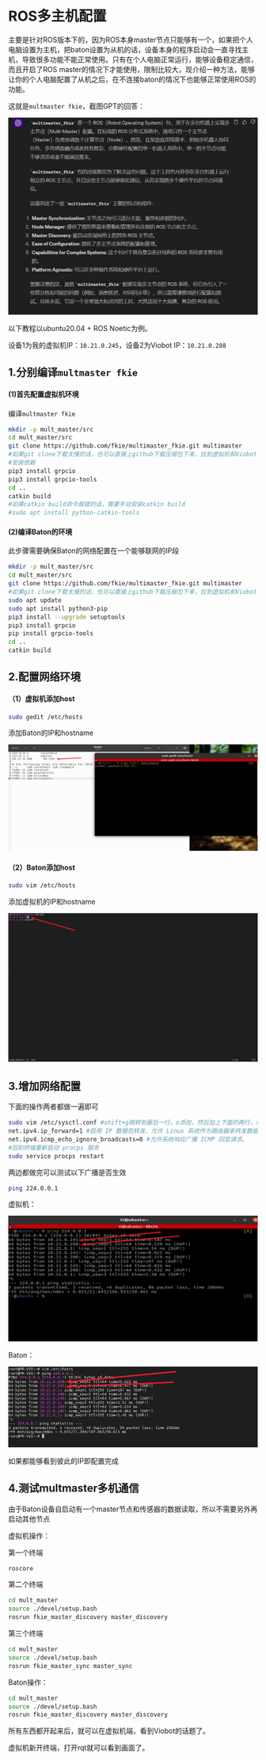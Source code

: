 # ROS多主机配置

主要是针对ROS版本下的，因为ROS本身master节点只能够有一个，如果把个人电脑设置为主机，把baton设置为从机的话，设备本身的程序启动会一直寻找主机，导致很多功能不能正常使用。只有在个人电脑正常运行，能够设备稳定通信，而且开启了ROS master的情况下才能使用，限制比较大，现介绍一种方法，能够让你的个人电脑配置了从机之后，在不连接baton的情况下也能够正常使用ROS的功能。

这就是`multmaster fkie`，截图GPT的回答：

![](image/image_F1ts-ZxAvF.png)

以下教程以ubuntu20.04 + ROS Noetic为例。

设备1为我的虚拟机IP：`10.21.0.245`，设备2为Viobot IP：`10.21.0.208`

## 1.分别编译`multmaster fkie`

#### (1)首先配置虚拟机环境

编译`multmaster fkie`

```bash
mkdir -p mult_master/src
cd mult_master/src
git clone https://github.com/fkie/multimaster_fkie.git multimaster
#如果git clone下载太慢的话，也可以直接上github下载压缩包下来，拉到虚拟机和Viobot里面解压
#安装依赖
pip3 install grpcio
pip3 install grpcio-tools 
cd ..
catkin build
#如果catkin build命令报错的话，需要手动安装catkin build
#sudo apt install python-catkin-tools

```

#### (2)编译Baton的环境

此步骤需要确保Baton的网络配置在一个能够联网的IP段

```bash
mkdir -p mult_master/src
cd mult_master/src
git clone https://github.com/fkie/multimaster_fkie.git multimaster
#如果git clone下载太慢的话，也可以直接上github下载压缩包下来，拉到虚拟机和Viobot里面解压
sudo apt update
sudo apt install python3-pip
pip3 install --upgrade setuptools
pip3 install grpcio
pip install grpcio-tools
cd ..
catkin build

```

## 2.配置网络环境

#### （1）虚拟机添加host

```bash
sudo gedit /etc/hosts

```

添加Baton的IP和hostname

![](image/image_k5u_UgF95b.png)

#### （2）Baton添加host

```bash
sudo vim /etc/hosts

```

添加虚拟机的IP和hostname

![](image/image_Nhee53pS6v.png)

## 3.增加网络配置

下面的操作两者都做一遍即可

```bash
sudo vim /etc/sysctl.conf #shift+g跳转到最后一行，o添加，然后加上下面的两行，保存退出
net.ipv4.ip_forward=1 #启用 IP 数据包转发，允许 Linux 系统作为路由器来转发数据包。
net.ipv4.icmp_echo_ignore_broadcasts=0 #允许系统响应广播 ICMP 回显请求。
#回到终端重新启动 procps 服务
sudo service procps restart
```

两边都做完可以测试以下广播是否生效

```bash
ping 224.0.0.1
```

虚拟机：

![](image/image_HzJ_4qJNfO.png)

Baton：

![](image/image_wCqMci-IRl.png)

如果都能够看到彼此的IP即配置完成

## 4.测试multmaster多机通信

由于Baton设备自启动有一个master节点和传感器的数据读取，所以不需要另外再启动其他节点

虚拟机操作：

第一个终端

```bash
roscore 
```

第二个终端

```bash
cd mult_master
source ./devel/setup.bash
rosrun fkie_master_discovery master_discovery

```

第三个终端

```bash
cd mult_master
source ./devel/setup.bash
rosrun fkie_master_sync master_sync

```

Baton操作：

```bash
cd mult_master
source ./devel/setup.bash
rosrun fkie_master_discovery master_discovery
```

所有东西都开起来后，就可以在虚拟机端，看到Viobot的话题了。

虚拟机新开终端，打开rqt就可以看到画面了。
